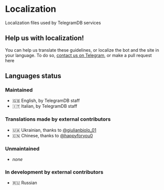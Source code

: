 # Localization
Localization files used by TelegramDB services

## Help us with localization!
You can help us translate these guidelines, or localize the bot and the site in your language. To do so, [contact us on Telegram](https://t.me/tgdb_support), or make a pull request here

## Languages status
### Maintained
 - 🇬🇧 English, by TelegramDB staff
 - 🇮🇹 Italian, by TelegramDB staff

### Translations made by external contributors
- 🇺🇦 Ukrainian, thanks to [@giulianbiolo_01](https://t.me/giulianbiolo_01)
- 🇨🇳 Chinese, thanks to [@happyforyou0](https://t.me/happyforyou0)

### Unmaintained
 - _none_

### In development by external contributors
 - 🇷🇺 Russian
